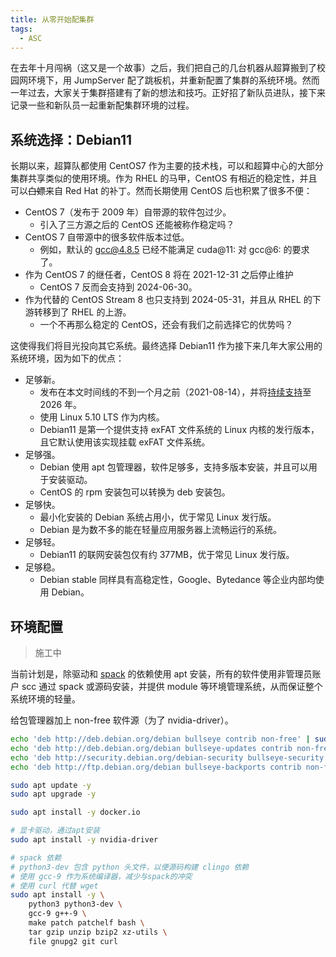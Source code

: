 ```yaml
---
title: 从零开始配集群
tags:
  - ASC
---
```


在去年十月闯祸（这又是一个故事）之后，我们把自己的几台机器从超算搬到了校园网环境下，用 JumpServer 配了跳板机，并重新配置了集群的系统环境。然而一年过去，大家关于集群搭建有了新的想法和技巧。正好招了新队员进队，接下来记录一些和新队员一起重新配集群环境的过程。

## 系统选择：Debian11

长期以来，超算队都使用 CentOS7 作为主要的技术栈，可以和超算中心的大部分集群共享类似的使用环境。作为 RHEL 的马甲，CentOS 有相近的稳定性，并且可以~~白嫖~~来自 Red Hat 的补丁。然而长期使用 CentOS 后也积累了很多不便：

- CentOS 7（发布于 2009 年）自带源的软件包过少。
  - 引入了三方源之后的 CentOS 还能被称作稳定吗？
- CentOS 7 自带源中的很多软件版本过低。
  - 例如，默认的 gcc@4.8.5 已经不能满足 cuda@11: 对 gcc@6: 的要求了。
- 作为 CentOS 7 的继任者，CentOS 8 将在 2021-12-31 之后停止维护
  - CentOS 7 反而会支持到 2024-06-30。
- 作为代替的 CentOS Stream 8 也只支持到 2024-05-31，并且从 RHEL 的下游转移到了 RHEL 的上游。
  - 一个不再那么稳定的 CentOS，还会有我们之前选择它的优势吗？

这使得我们将目光投向其它系统。最终选择 Debian11 作为接下来几年大家公用的系统环境，因为如下的优点：

- 足够新。
  - 发布在本文时间线的不到一个月之前（2021-08-14），并将[持续支持](https://wiki.debian.org/LTS)至 2026 年。
  - 使用 Linux 5.10 LTS 作为内核。
  - Debian11 是第一个提供支持 exFAT 文件系统的 Linux 内核的发行版本，且它默认使用该实现挂载 exFAT 文件系统。
- 足够强。
  - Debian 使用 apt 包管理器，软件足够多，支持多版本安装，并且可以用于安装驱动。
  - CentOS 的 rpm 安装包可以转换为 deb 安装包。
- 足够快。
  - 最小化安装的 Debian 系统占用小，优于常见 Linux 发行版。
  - Debian 是为数不多的能在轻量应用服务器上流畅运行的系统。
- 足够轻。
  - Debian11 的联网安装包仅有约 377MB，优于常见 Linux 发行版。
- 足够稳。
  - Debian stable 同样具有高稳定性，Google、Bytedance 等企业内部均使用 Debian。

## 环境配置

> 施工中

当前计划是，除驱动和 [spack](https://spack.readthedocs.io/en/v0.16.2/getting_started.html) 的依赖使用 apt 安装，所有的软件使用非管理员账户 scc 通过 spack 或源码安装，并提供 module 等环境管理系统，从而保证整个系统环境的轻量。

给包管理器加上 non-free 软件源（为了 nvidia-driver）。

```bash
echo 'deb http://deb.debian.org/debian bullseye contrib non-free' | sudo tee -a /etc/apt/sources.list.d/debian.extend.list
echo 'deb http://deb.debian.org/debian bullseye-updates contrib non-free' | sudo tee -a /etc/apt/sources.list.d/debian.extend.list
echo 'deb http://security.debian.org/debian-security bullseye-security contrib non-free' | sudo tee -a /etc/apt/sources.list.d/debian.extend.list
echo 'deb http://ftp.debian.org/debian bullseye-backports contrib non-free' | sudo tee -a /etc/apt/sources.list.d/debian.extend.list
```

```bash
sudo apt update -y
sudo apt upgrade -y

sudo apt install -y docker.io

# 显卡驱动，通过apt安装
sudo apt install -y nvidia-driver

# spack 依赖
# python3-dev 包含 python 头文件，以便源码构建 clingo 依赖
# 使用 gcc-9 作为系统编译器，减少与spack的冲突
# 使用 curl 代替 wget
sudo apt install -y \
    python3 python3-dev \
    gcc-9 g++-9 \
    make patch patchelf bash \
    tar gzip unzip bzip2 xz-utils \
    file gnupg2 git curl
```
